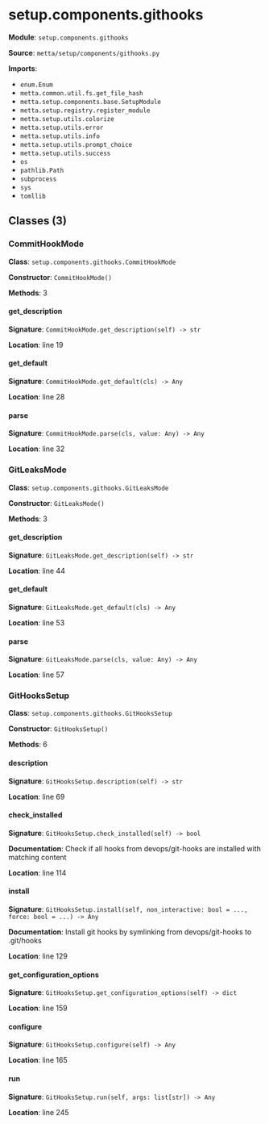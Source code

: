 # setup.components.githooks

**Module**: `setup.components.githooks`

**Source**: `metta/setup/components/githooks.py`

**Imports**:
- `enum.Enum`
- `metta.common.util.fs.get_file_hash`
- `metta.setup.components.base.SetupModule`
- `metta.setup.registry.register_module`
- `metta.setup.utils.colorize`
- `metta.setup.utils.error`
- `metta.setup.utils.info`
- `metta.setup.utils.prompt_choice`
- `metta.setup.utils.success`
- `os`
- `pathlib.Path`
- `subprocess`
- `sys`
- `tomllib`

## Classes (3)

### CommitHookMode

**Class**: `setup.components.githooks.CommitHookMode`

**Constructor**: `CommitHookMode()`

**Methods**: 3

#### get_description

**Signature**: `CommitHookMode.get_description(self) -> str`

**Location**: line 19

#### get_default

**Signature**: `CommitHookMode.get_default(cls) -> Any`

**Location**: line 28

#### parse

**Signature**: `CommitHookMode.parse(cls, value: Any) -> Any`

**Location**: line 32


### GitLeaksMode

**Class**: `setup.components.githooks.GitLeaksMode`

**Constructor**: `GitLeaksMode()`

**Methods**: 3

#### get_description

**Signature**: `GitLeaksMode.get_description(self) -> str`

**Location**: line 44

#### get_default

**Signature**: `GitLeaksMode.get_default(cls) -> Any`

**Location**: line 53

#### parse

**Signature**: `GitLeaksMode.parse(cls, value: Any) -> Any`

**Location**: line 57


### GitHooksSetup

**Class**: `setup.components.githooks.GitHooksSetup`

**Constructor**: `GitHooksSetup()`

**Methods**: 6

#### description

**Signature**: `GitHooksSetup.description(self) -> str`

**Location**: line 69

#### check_installed

**Signature**: `GitHooksSetup.check_installed(self) -> bool`

**Documentation**: Check if all hooks from devops/git-hooks are installed with matching content

**Location**: line 114

#### install

**Signature**: `GitHooksSetup.install(self, non_interactive: bool = ..., force: bool = ...) -> Any`

**Documentation**: Install git hooks by symlinking from devops/git-hooks to .git/hooks

**Location**: line 129

#### get_configuration_options

**Signature**: `GitHooksSetup.get_configuration_options(self) -> dict`

**Location**: line 159

#### configure

**Signature**: `GitHooksSetup.configure(self) -> Any`

**Location**: line 165

#### run

**Signature**: `GitHooksSetup.run(self, args: list[str]) -> Any`

**Location**: line 245


